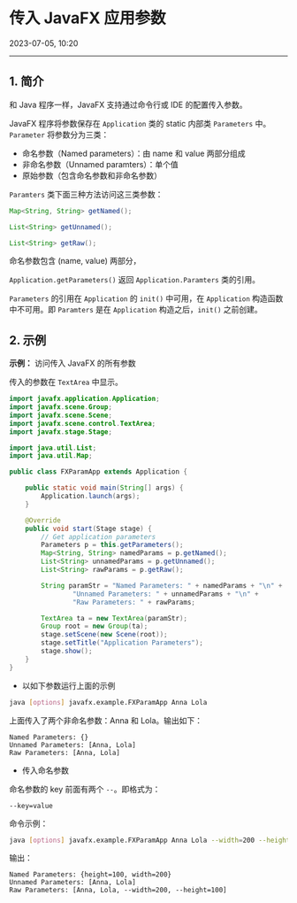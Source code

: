 # 传入 JavaFX 应用参数

2023-07-05, 10:20
****
## 1. 简介

和 Java 程序一样，JavaFX 支持通过命令行或 IDE 的配置传入参数。

JavaFX 程序将参数保存在 `Application` 类的 static 内部类 `Parameters` 中。`Parameter` 将参数分为三类：

- 命名参数（Named parameters）：由 name 和 value 两部分组成
- 非命名参数（Unnamed paramters）：单个值
- 原始参数（包含命名参数和非命名参数）

`Paramters` 类下面三种方法访问这三类参数：

```java
Map<String, String> getNamed();

List<String> getUnnamed();

List<String> getRaw();
```

命名参数包含 (name, value) 两部分，

`Application.getParameters()` 返回 `Application.Paramters` 类的引用。

`Parameters` 的引用在 `Application` 的 `init()` 中可用，在 `Application` 构造函数中不可用。即 `Paramters` 是在 `Application` 构造之后，`init()` 之前创建。

## 2. 示例

**示例：**  访问传入 JavaFX 的所有参数

传入的参数在 `TextArea` 中显示。

```java
import javafx.application.Application;
import javafx.scene.Group;
import javafx.scene.Scene;
import javafx.scene.control.TextArea;
import javafx.stage.Stage;

import java.util.List;
import java.util.Map;

public class FXParamApp extends Application {

    public static void main(String[] args) {
        Application.launch(args);
    }

    @Override
    public void start(Stage stage) {
        // Get application parameters
        Parameters p = this.getParameters();
        Map<String, String> namedParams = p.getNamed();
        List<String> unnamedParams = p.getUnnamed();
        List<String> rawParams = p.getRaw();

        String paramStr = "Named Parameters: " + namedParams + "\n" +
                "Unnamed Parameters: " + unnamedParams + "\n" +
                "Raw Parameters: " + rawParams;

        TextArea ta = new TextArea(paramStr);
        Group root = new Group(ta);
        stage.setScene(new Scene(root));
        stage.setTitle("Application Parameters");
        stage.show();
    }
}
```

- 以如下参数运行上面的示例

```sh
java [options] javafx.example.FXParamApp Anna Lola
```

上面传入了两个非命名参数：Anna 和 Lola。输出如下：

```
Named Parameters: {}
Unnamed Parameters: [Anna, Lola]
Raw Parameters: [Anna, Lola]
```

- 传入命名参数

命名参数的 key 前面有两个 `--`。即格式为：

```
--key=value
```

命令示例：

```sh
java [options] javafx.example.FXParamApp Anna Lola --width=200 --height=100
```

输出：

```
Named Parameters: {height=100, width=200}
Unnamed Parameters: [Anna, Lola]
Raw Parameters: [Anna, Lola, --width=200, --height=100]
```

